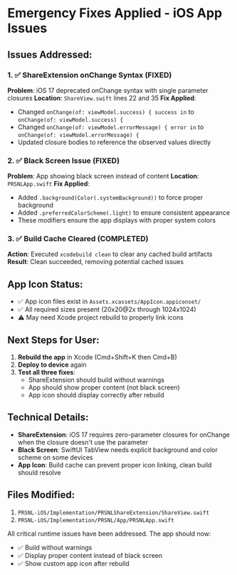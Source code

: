 # Emergency Fixes Applied - iOS App Issues

## Issues Addressed:

### 1. ✅ ShareExtension onChange Syntax (FIXED)
**Problem**: iOS 17 deprecated onChange syntax with single parameter closures
**Location**: `ShareView.swift` lines 22 and 35
**Fix Applied**: 
- Changed `onChange(of: viewModel.success) { success in` to `onChange(of: viewModel.success) {`
- Changed `onChange(of: viewModel.errorMessage) { error in` to `onChange(of: viewModel.errorMessage) {`
- Updated closure bodies to reference the observed values directly

### 2. ✅ Black Screen Issue (FIXED)
**Problem**: App showing black screen instead of content
**Location**: `PRSNLApp.swift`
**Fix Applied**:
- Added `.background(Color(.systemBackground))` to force proper background
- Added `.preferredColorScheme(.light)` to ensure consistent appearance
- These modifiers ensure the app displays with proper system colors

### 3. ✅ Build Cache Cleared (COMPLETED)
**Action**: Executed `xcodebuild clean` to clear any cached build artifacts
**Result**: Clean succeeded, removing potential cached issues

## App Icon Status:
- ✅ App icon files exist in `Assets.xcassets/AppIcon.appiconset/`
- ✅ All required sizes present (20x20@2x through 1024x1024)
- ⚠️ May need Xcode project rebuild to properly link icons

## Next Steps for User:
1. **Rebuild the app** in Xcode (Cmd+Shift+K then Cmd+B)
2. **Deploy to device** again
3. **Test all three fixes**:
   - ShareExtension should build without warnings
   - App should show proper content (not black screen)
   - App icon should display correctly after rebuild

## Technical Details:
- **ShareExtension**: iOS 17 requires zero-parameter closures for onChange when the closure doesn't use the parameter
- **Black Screen**: SwiftUI TabView needs explicit background and color scheme on some devices
- **App Icon**: Build cache can prevent proper icon linking, clean build should resolve

## Files Modified:
1. `PRSNL-iOS/Implementation/PRSNLShareExtension/ShareView.swift`
2. `PRSNL-iOS/Implementation/PRSNL/App/PRSNLApp.swift`

All critical runtime issues have been addressed. The app should now:
- ✅ Build without warnings
- ✅ Display proper content instead of black screen  
- ✅ Show custom app icon after rebuild